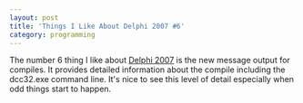 ```yaml
---
layout: post
title: 'Things I Like About Delphi 2007 #6'
category: programming
---
```


The number 6 thing I like about <a href="http://www.codegear.com/delphi">Delphi 2007</a> is the new message output for compiles.  It provides detailed information about the compile including the dcc32.exe command line.  It's nice to see this level of detail especially when odd things start to happen.
